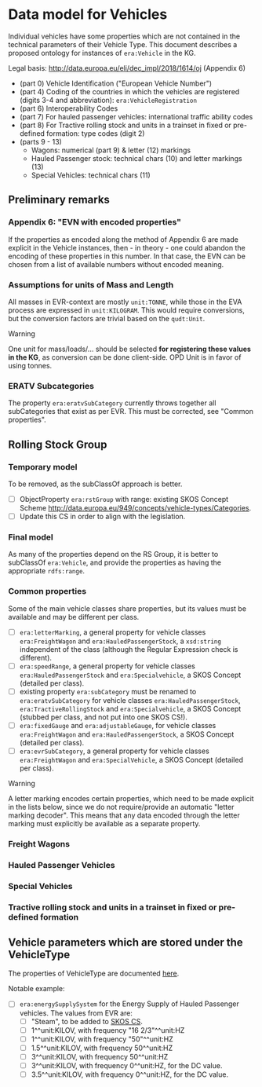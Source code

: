 # Data model for Vehicles

Individual vehicles have some properties which are not contained in the technical parameters of their Vehicle Type. This document describes a proposed ontology for instances of `era:Vehicle` in the KG.

Legal basis: <http://data.europa.eu/eli/dec_impl/2018/1614/oj> (Appendix 6)

- (part 0) Vehicle Identification ("European Vehicle Number")
- (part 4) Coding of the countries in which the vehicles are registered (digits 3-4 and abbreviation): `era:VehicleRegistration`
- (part 6) Interoperability Codes
- (part 7) For hauled passenger vehicles: international traffic ability codes
- (part 8) For Tractive rolling stock and units in a trainset in fixed or pre-defined formation: type codes (digit 2)
- (parts 9 - 13)
  - Wagons: numerical (part 9) & letter (12) markings
  - Hauled Passenger stock: technical chars (10) and letter markings (13)
  - Special Vehicles: technical chars (11)

## Preliminary remarks

### Appendix 6: "EVN with encoded properties"

If the properties as encoded along the method of Appendix 6 are made explicit in the Vehicle instances, then - in theory - one could abandon the encoding of these properties in this number. In that case, the EVN can be chosen from a list of available numbers without encoded meaning.

### Assumptions for units of Mass and Length

All masses in EVR-context are mostly `unit:TONNE`, while those in the EVA process are expressed in `unit:KILOGRAM`. This would require conversions, but the conversion factors are trivial based on the `qudt:Unit`.

> [!WARNING]
> One unit for mass/loads/... should be selected **for registering these values in the KG**, as conversion can be done client-side. OPD Unit is in favor of using tonnes.

### ERATV Subcategories

The property `era:eratvSubCategory` currently throws together all subCategories that exist as per EVR. This must be corrected, see "Common properties".

## Rolling Stock Group

### Temporary model

To be removed, as the subClassOf approach is better.

- [ ] ObjectProperty `era:rstGroup` with range: existing SKOS Concept Scheme <http://data.europa.eu/949/concepts/vehicle-types/Categories>.
- [ ] Update this CS in order to align with the legislation.

### Final model

As many of the properties depend on the RS Group, it is better to subClassOf `era:Vehicle`, and provide the properties as having the appropriate `rdfs:range`.

### Common properties

Some of the main vehicle classes share properties, but its values must be available and may be different per class.

- [ ] `era:letterMarking`, a general property for vehicle classes `era:FreightWagon` and `era:HauledPassengerStock`, a `xsd:string` independent of the class (although the Regular Expression check is different).
- [ ] `era:speedRange`, a general property for vehicle classes `era:HauledPassengerStock` and `era:Specialvehicle`, a SKOS Concept (detailed per class).
- [ ] existing property `era:subCategory` must be renamed to `era:eratvSubCategory` for vehicle classes `era:HauledPassengerStock`, `era:TractiveRollingStock` and `era:Specialvehicle`, a SKOS Concept (stubbed per class, and not put into one SKOS CS!).
- [ ] `era:fixedGauge` and `era:adjustableGauge`, for vehicle classes `era:FreightWagon` and `era:HauledPassengerStock`, a SKOS Concept (detailed per class).
- [ ] `era:evrSubCategory`, a general property for vehicle classes `era:FreightWagon` and `era:SpecialVehicle`, a SKOS Concept (detailed per class).

> [!WARNING]
> A letter marking encodes certain properties, which need to be made explicit in the lists below, since we do not require/provide an automatic "letter marking decoder". This means that any data encoded through the letter marking must explicitly be available as a separate property.

### Freight Wagons

### Hauled Passenger Vehicles

### Special Vehicles

### Tractive rolling stock and units in a trainset in fixed or pre-defined formation

## Vehicle parameters which are stored under the VehicleType

The properties of VehicleType are documented [here](https://github.com/Certiman/ERA-Ontology-5.0.0-5.1.0/blob/main/CHANGELOG.md).

Notable example:

- [ ] `era:energySupplySystem` for the Energy Supply of Hauled Passenger vehicles. The values from EVR are:
  - [ ] "Steam", to be added to [SKOS CS](http://data.europa.eu/949/concepts/energy-supply-systems/EnergySupplySystems).
  - [ ] 1^^unit:KILOV, with frequency "16 2/3"^^unit:HZ
  - [ ] 1^^unit:KILOV, with frequency "50"^^unit:HZ
  - [ ] 1.5^^unit:KILOV, with frequency 50^^unit:HZ
  - [ ] 3^^unit:KILOV, with frequency 50^^unit:HZ
  - [ ] 3^^unit:KILOV, with frequency 0^^unit:HZ, for the DC value.
  - [ ] 3.5^^unit:KILOV, with frequency 0^^unit:HZ, for the DC value.
